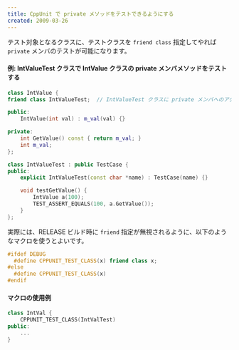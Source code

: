 ```yaml
---
title: CppUnit で private メソッドをテストできるようにする
created: 2009-03-26
---
```


テスト対象となるクラスに、テストクラスを `friend class` 指定してやれば `private` メンバのテストが可能になります。

#### 例: IntValueTest クラスで IntValue クラスの private メンバメソッドをテストする

~~~ cpp
class IntValue {
friend class IntValueTest;  // IntValueTest クラスに private メンバへのアクセスを許可

public:
    IntValue(int val) : m_val(val) {}

private:
    int GetValue() const { return m_val; }
    int m_val;
};

class IntValueTest : public TestCase {
public:
    explicit IntValueTest(const char *name) : TestCase(name) {}

    void testGetValue() {
        IntValue a(100);
        TEST_ASSERT_EQUALS(100, a.GetValue());
    }
};
~~~

実際には、RELEASE ビルド時に `friend` 指定が無視されるように、以下のようなマクロを使うとよいです。

~~~ cpp
#ifdef DEBUG
  #define CPPUNIT_TEST_CLASS(x) friend class x;
#else
  #define CPPUNIT_TEST_CLASS(x)
#endif
~~~

#### マクロの使用例

~~~ cpp
class IntVal {
    CPPUNIT_TEST_CLASS(IntValTest)
public:
    ...
}
~~~

